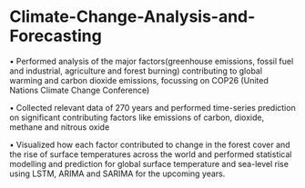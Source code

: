 # Climate-Change-Analysis-and-Forecasting

•	Performed analysis of the major factors(greenhouse emissions, fossil fuel and industrial, agriculture and forest burning) contributing to global warming and carbon dioxide emissions, focussing on COP26 (United Nations Climate Change Conference)


•	Collected relevant data of 270 years and performed time-series prediction on significant contributing factors like emissions of carbon, dioxide, methane and nitrous oxide 

•	Visualized how each factor contributed to change in the forest cover and the rise of surface temperatures across the world and performed statistical modelling and prediction for global surface temperature and sea-level rise using LSTM, ARIMA and SARIMA for the upcoming years.
